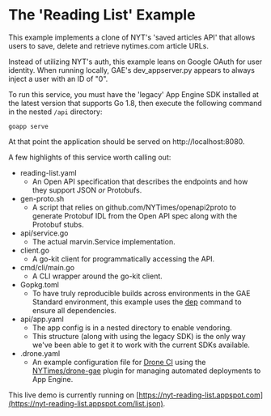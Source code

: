 # The 'Reading List' Example

This example implements a clone of NYT's 'saved articles API' that allows users to save, delete and retrieve nytimes.com article URLs.

Instead of utilizing NYT's auth, this example leans on Google OAuth for user identity. When running locally, GAE's dev_appserver.py appears to always inject a user with an ID of "0".

To run this service, you must have the 'legacy' App Engine SDK installed at the latest version that supports Go 1.8, then execute the following command in the nested `/api` directory:

`goapp serve`

At that point the application should be served on http://localhost:8080.

A few highlights of this service worth calling out:

* reading-list.yaml
  * An Open API specification that describes the endpoints and how they support JSON _or_ Protobufs.
* gen-proto.sh 
  * A script that relies on github.com/NYTimes/openapi2proto to generate Protobuf IDL from the Open API spec along with the Protobuf stubs.
* api/service.go 
  * The actual marvin.Service implementation.
* client.go
  * A go-kit client for programmatically accessing the API.
* cmd/cli/main.go
  * A CLI wrapper around the go-kit client.
* Gopkg.toml
  * To have truly reproducible builds across environments in the GAE Standard environment, this example uses the [dep](https://github.com/golang/dep) command to ensure all dependencies.
* api/app.yaml
  * The app config is in a nested directory to enable vendoring.
  * This structure (along with using the legacy SDK) is the only way we've been able to get it to work with the current SDKs available.
* .drone.yaml
  * An example configuration file for [Drone CI](http://readme.drone.io/) using the [NYTimes/drone-gae](https://github.com/nytimes/drone-gae) plugin for managing automated deployments to App Engine.


This live demo is currently running on [https://nyt-reading-list.appspot.com](https://nyt-reading-list.appspot.com/list.json).
